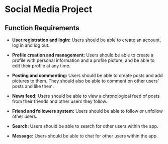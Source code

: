 # Social Media Project

## Function Requirements

- **User registration and login:** Users should be able to create an account, log in and log out.
    
- **Profile creation and management:** Users should be able to create a profile with personal information and a profile picture, and be able to edit their profile at any time.
- **Posting and commenting:** Users should be able to create posts and add pictures to them. They should also be able to comment on other users' posts and like them.
- **News feed:** Users should be able to view a chronological feed of posts from their friends and other users they follow.
- **Friend and followers system:** Users should be able to follow or unfollow other users.
- **Search:** Users should be able to search for other users within the app.
- **Message:** Users should be able to chat for other users within the app.

